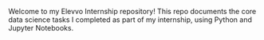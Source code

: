 Welcome to my Elevvo Internship repository! This repo documents the core data science tasks I completed as part of my internship, using Python and Jupyter Notebooks.
